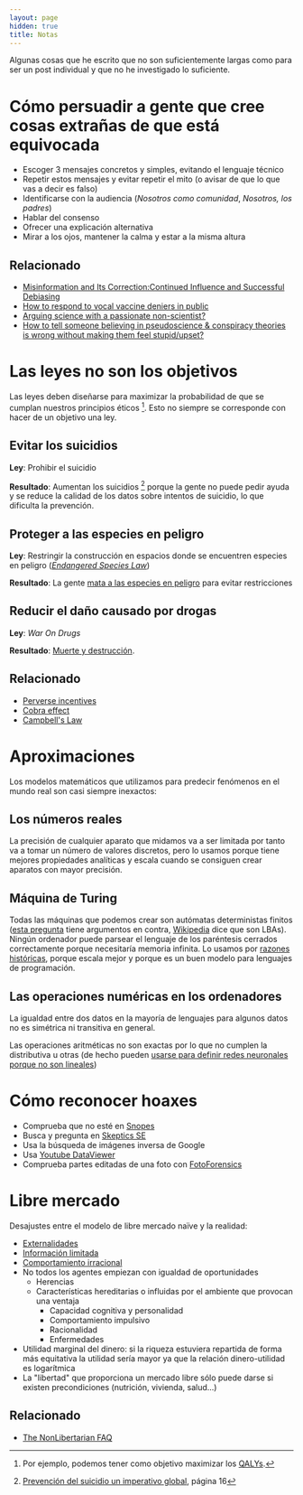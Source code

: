 ```yaml
---
layout: page
hidden: true
title: Notas
---
```


Algunas cosas que he escrito que no son suficientemente largas como para ser un post individual
y que no he investigado lo suficiente.

# Cómo persuadir a gente que cree cosas extrañas de que está equivocada

- Escoger 3 mensajes concretos y simples, evitando el lenguaje técnico
- Repetir estos mensajes y evitar repetir el mito (o avisar de que lo que vas a decir es falso)
- Identificarse con la audiencia (*Nosotros como comunidad*, *Nosotros, los padres*)
- Hablar del consenso
- Ofrecer una explicación alternativa
- Mirar a los ojos, mantener la calma y estar a la misma altura

## Relacionado

- [Misinformation and Its Correction:Continued Influence and Successful Debiasing](//dornsife.usc.edu/assets/sites/780/docs/12_pspi_lewandowsky_et_al_misinformation.pdf)
- [How to respond to vocal vaccine deniers in public](http://www.euro.who.int/__data/assets/pdf_file/0005/315761/Best-practice-guidance-respond-vocal-vaccine-deniers-public.pdf)
- [Arguing science with a passionate non-scientist?](https://interpersonal.stackexchange.com/questions/2883)
- [How to tell someone believing in pseudoscience & conspiracy theories is wrong without making them feel stupid/upset?](https://interpersonal.stackexchange.com/questions/7905)

# Las leyes no son los objetivos

Las leyes deben diseñarse para maximizar la probabilidad de que se cumplan nuestros principios éticos [^util]. Esto no siempre se corresponde con hacer de un objetivo una ley. 

## Evitar los suicidios

**Ley**: Prohibir el suicidio

**Resultado**: Aumentan los suicidios [^suic] porque la gente no puede pedir ayuda y se reduce la calidad de los datos sobre intentos de suicidio, lo que dificulta la prevención.

## Proteger a las especies en peligro

**Ley**: Restringir la construcción en espacios donde se encuentren especies en peligro ([*Endangered Species Law*](//en.wikipedia.org/wiki/Endangered_Species_Act))

**Resultado**: La gente [mata a las especies en peligro](http://www.nytimes.com/2008/01/20/magazine/20wwln-freak-t.html) para evitar restricciones

## Reducir el daño causado por drogas

**Ley**: *War On Drugs*

**Resultado**: [Muerte y destrucción](//www.youtube.com/watch?v=wJUXLqNHCaI).

## Relacionado

- [Perverse incentives](//en.wikipedia.org/wiki/Perverse_incentive)
- [Cobra effect](//en.wikipedia.org/wiki/Cobra_effect)
- [Campbell's Law](//en.wikipedia.org/wiki/Campbell%27s_law)


[^util]: Por ejemplo, podemos tener como objetivo maximizar los [QALYs](//en.wikipedia.org/wiki/Quality-adjusted_life_year).

[^suic]: [Prevención del suicidio un imperativo global](http://apps.who.int/iris/bitstream/10665/136083/1/9789275318508_spa.pdf?ua=1), página 16

# Aproximaciones

Los modelos matemáticos que utilizamos para predecir fenómenos en el mundo real son casi siempre inexactos:

## Los números reales

La precisión de cualquier aparato que midamos va a ser limitada  por tanto va
a tomar un número de valores discretos, pero lo usamos porque tiene mejores propiedades analíticas y escala cuando se consiguen crear aparatos con mayor precisión.

## Máquina de Turing

Todas las máquinas que podemos crear son autómatas deterministas finitos ([esta pregunta](//cstheory.stackexchange.com/questions/34398) tiene argumentos en contra, [Wikipedia](//en.wikipedia.org/wiki/Turing_machine#Comparison_with_real_machines) dice que son LBAs). Ningún ordenador puede parsear el lenguaje de los paréntesis cerrados correctamente porque necesitaría memoria infinita. Lo usamos por [razones históricas](//cstheory.stackexchange.com/questions/3650), porque escala mejor y porque es un buen modelo para lenguajes de programación.

## Las operaciones numéricas en los ordenadores

La igualdad entre dos datos en la mayoría de lenguajes para algunos datos no es simétrica ni transitiva en general. 

Las operaciones aritméticas no son exactas por lo que no cumplen la distributiva u otras (de hecho pueden [usarse para definir redes neuronales porque no son lineales](https://blog.openai.com/nonlinear-computation-in-linear-networks/))


# Cómo reconocer hoaxes

- Comprueba que no esté en [Snopes](http://www.snopes.com)
- Busca y pregunta en [Skeptics SE](//skeptics.stackexchange.com)
- Usa la búsqueda de imágenes inversa de Google
- Usa [Youtube DataViewer](//www.amnestyusa.org/citizenevidence)
- Comprueba partes editadas de una foto con [FotoForensics](http://fotoforensics.com)

# Libre mercado

Desajustes entre el modelo de libre mercado naïve y la realidad:

- [Externalidades](//en.wikipedia.org/wiki/Externality)
- [Información limitada](//en.wikipedia.org/wiki/Bounded_rationality)
- [Comportamiento irracional](//betterhumans.coach.me/cognitive-bias-cheat-sheet-55a472476b18)
- No todos los agentes empiezan con igualdad de oportunidades
  - Herencias
  - Características hereditarias o influidas por el ambiente que provocan una ventaja
    - Capacidad cognitiva y personalidad
    - Comportamiento impulsivo
    - Racionalidad
    - Enfermedades
- Utilidad marginal del dinero: si la riqueza estuviera repartida de forma más equitativa la utilidad sería mayor ya que la relación dinero-utilidad es logarítmica
- La "libertad" que proporciona un mercado libre sólo puede darse si existen precondiciones (nutrición, vivienda, salud...)

## Relacionado

- [The NonLibertarian FAQ](http://raikoth.net/libertarian.html)
